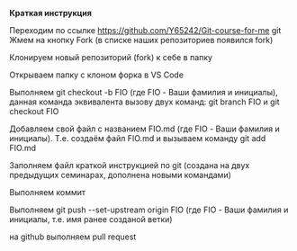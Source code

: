 **Краткая инструкция**

Переходим по ссылке https://github.com/Y65242/Git-course-for-me
git 
Жмем на кнопку Fork (в списке наших репозиториев появился fork)

Клонируем новый репозиторий (fork) к себе в папку

Открываем папку с клоном форка в VS Code

Выполняем git checkout -b FIO (где FIO - Ваши фамилия и инициалы), данная 
команда эквивалента вызову двух команд: git branch FIO и git checkout FIO

Добавляем свой файл с названием FIO.md (где FIO - Ваши фамилия и инициалы). Т.е. создаём файл FIO.md и вызываем команду git add FIO.md

Заполняем файл краткой инструкцией по git (создана на двух предыдущих семинарах, дополнена новыми командами)

Выполняем коммит

Выполняем git push --set-upstream origin FIO (где FIO - Ваши фамилия и инициалы, т.е. имя ранее созданой ветки)

на github выполняем pull request